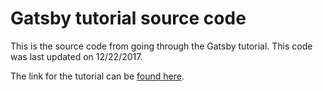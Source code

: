 # Gatsby tutorial source code

This is the source code from going through the Gatsby tutorial. This code was last updated on 12/22/2017.

The link for the tutorial can be [found here](https://www.gatsbyjs.org/tutorial/).